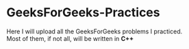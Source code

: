 # GeeksForGeeks-Practices

Here I will upload all the GeeksForGeeks problems I practiced.
<br>
Most of them, if not all, will be written in **C++**

